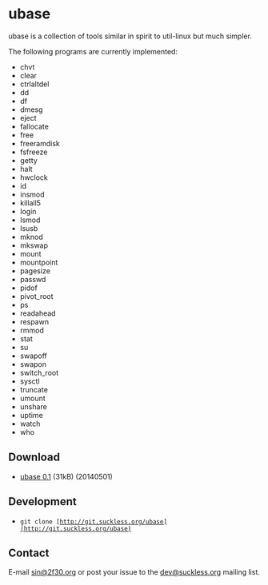 ubase
=====
ubase is a collection of tools similar in spirit to util-linux but
much simpler.

The following programs are currently implemented:

* chvt
* clear
* ctrlaltdel
* dd
* df
* dmesg
* eject
* fallocate
* free
* freeramdisk
* fsfreeze
* getty
* halt
* hwclock
* id
* insmod
* killall5
* login
* lsmod
* lsusb
* mknod
* mkswap
* mount
* mountpoint
* pagesize
* passwd
* pidof
* pivot_root
* ps
* readahead
* respawn
* rmmod
* stat
* su
* swapoff
* swapon
* switch_root
* sysctl
* truncate
* umount
* unshare
* uptime
* watch
* who

Download
--------
* [ubase 0.1](http://dl.suckless.org/ubase/ubase-0.1.tar.gz) (31kB) (20140501)

Development
-----------
* <code>git clone [http://git.suckless.org/ubase](http://git.suckless.org/ubase)</code>

Contact
-------
E-mail [sin@2f30.org](mailto:sin@2f30.org) or post your issue to the
[dev@suckless.org](mailto:dev@suckless.org) mailing list.
